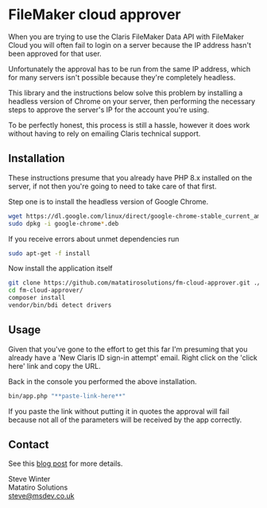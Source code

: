 # FileMaker cloud approver #

When you are trying to use the Claris FileMaker Data API with FileMaker Cloud you will often fail to login on a server because the IP address hasn't been approved for that user.

Unfortunately the approval has to be run from the same IP address, which for many servers isn't possible because they're completely headless.

This library and the instructions below solve this problem by installing a headless version of Chrome on your server, then performing the necessary steps to approve the server's IP for the account you're using.

To be perfectly honest, this process is still a hassle, however it does work without having to rely on emailing Claris technical support.

## Installation ##

These instructions presume that you already have PHP 8.x installed on the server, if not then you're going to need to take care of that first.

Step one is to install the headless version of Google Chrome.

```bash
wget https://dl.google.com/linux/direct/google-chrome-stable_current_amd64.deb
sudo dpkg -i google-chrome*.deb
````
If you receive errors about unmet dependencies run
```bash
sudo apt-get -f install
```

Now install the application itself

```bash
git clone https://github.com/matatirosolutions/fm-cloud-approver.git ./fm-cloud-approver
cd fm-cloud-approver/
composer install
vendor/bin/bdi detect drivers
```
## Usage ##

Given that you've gone to the effort to get this far I'm presuming that you already have a 'New Claris ID sign-in attempt' email. Right click on the 'click here' link and copy the URL.

Back in the console you performed the above installation.

```bash
bin/app.php "**paste-link-here**"
```
If you paste the link without putting it in quotes the approval will fail because not all of the parameters will be received by the app correctly.

## Contact ##

See this [blog post](https://msdev.co.uk/fm-cloud-approver) for more details.

Steve Winter  
Matatiro Solutions  
steve@msdev.co.uk